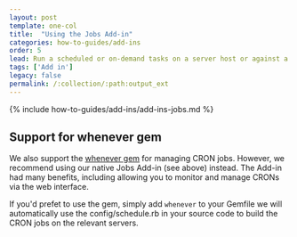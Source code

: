 ```yaml
---
layout: post
template: one-col
title:  "Using the Jobs Add-in"
categories: how-to-guides/add-ins
order: 5
lead: Run a scheduled or on-demand tasks on a server host or against a docker service
tags: ['Add in']
legacy: false
permalink: /:collection/:path:output_ext
---
```


{% include how-to-guides/add-ins/add-ins-jobs.md %}

## Support for whenever gem

We also support the [whenever gem](https://github.com/javan/whenever) for managing CRON jobs. However, we recommend using our native Jobs Add-in (see above) instead. The Add-in had many benefits, including allowing you to monitor and manage CRONs via the web interface.

If you'd prefet to use the gem, simply add `whenever` to your Gemfile we will automatically use the config/schedule.rb in your source code to build the CRON jobs on the relevant servers.

